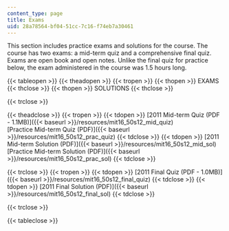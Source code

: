 ```yaml
---
content_type: page
title: Exams
uid: 28a78564-bf04-51cc-7c16-f74eb7a30461
---
```


This section includes practice exams and solutions for the course. The course has two exams: a mid-term quiz and a comprehensive final quiz. Exams are open book and open notes. Unlike the final quiz for practice below, the exam administered in the course was 1.5 hours long.

{{< tableopen >}}
{{< theadopen >}}
{{< tropen >}}
{{< thopen >}}
EXAMS
{{< thclose >}}
{{< thopen >}}
SOLUTIONS
{{< thclose >}}

{{< trclose >}}

{{< theadclose >}}
{{< tropen >}}
{{< tdopen >}}
[2011 Mid-term Quiz (PDF - 1.1MB)]({{< baseurl >}}/resources/mit16_50s12_mid_quiz)  
[Practice Mid-term Quiz (PDF)]({{< baseurl >}}/resources/mit16_50s12_prac_quiz)
{{< tdclose >}}
{{< tdopen >}}
[2011 Mid-term Solution (PDF)]({{< baseurl >}}/resources/mit16_50s12_mid_sol)  
[Practice Mid-term Solution (PDF)]({{< baseurl >}}/resources/mit16_50s12_prac_sol)
{{< tdclose >}}

{{< trclose >}}
{{< tropen >}}
{{< tdopen >}}
[2011 Final Quiz (PDF - 1.0MB)]({{< baseurl >}}/resources/mit16_50s12_final_quiz)
{{< tdclose >}}
{{< tdopen >}}
[2011 Final Solution (PDF)]({{< baseurl >}}/resources/mit16_50s12_final_sol)
{{< tdclose >}}

{{< trclose >}}

{{< tableclose >}}